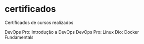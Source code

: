 # certificados
Certificados de cursos realizados

DevOps Pro: Introdução a DevOps
DevOps Pro: Linux
Dio: Docker Fundamentals
